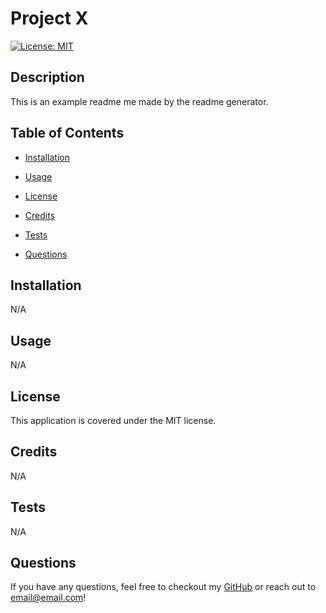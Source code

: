 # Project X

[![License: MIT](https://img.shields.io/badge/license-MIT-green)](https://opensource.org/licenses/mit)

## Description

This is an example readme me made by the readme generator.

## Table of Contents

- [Installation](#installation)

- [Usage](#usage)

- [License](#license)

- [Credits](#credits)

- [Tests](#tests)

- [Questions](#questions)



## Installation

N/A

## Usage

N/A

## License

This application is covered under the MIT license.

## Credits

N/A

## Tests

N/A

## Questions

If you have any questions, feel free to checkout my [GitHub](https://github.com/githubUsername123) or reach out to email@email.com!

